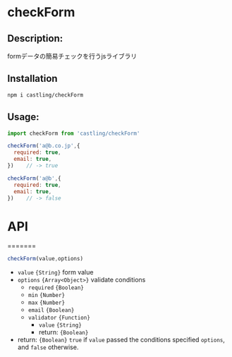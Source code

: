 # checkForm

## Description:
formデータの簡易チェックを行うjsライブラリ

## Installation

```bash
npm i castling/checkForm
```

## Usage:

```javascript
import checkForm from 'castling/checkForm'

checkForm('a@b.co.jp',{
  required: true,
  email: true,
})    // -> true

checkForm('a@b',{
  required: true,
  email: true,
})    // -> false

```

# API
=======
```javascript
checkForm(value,options)
```
* `value` `{String}` form value
* `options` `{Array<Object>}` validate conditions
  * `required` `{Boolean}`
  * `min` `{Number}`
  * `max` `{Number}`
  * `email` `{Boolean}`
  * `validator` `{Function}`
    * `value` `{String}`
    * return: `{Boolean}`
* return: `{Boolean}` `true` if `value` passed the conditions specified `options`, and `false` otherwise.
